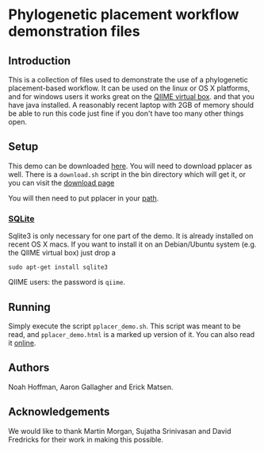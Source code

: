 # Phylogenetic placement workflow demonstration files

## Introduction

This is a collection of files used to demonstrate the use of a phylogenetic placement-based workflow.
It can be used on the linux or OS X platforms, and for windows users it works great on the 
[QIIME virtual box](http://qiime.sourceforge.net/install/virtual_box.html).
and that you have java installed. A reasonably recent laptop with 2GB of memory should be
able to run this code just fine if you don't have too many other things open.


## Setup

This demo can be downloaded
[here](http://github.com/fhcrc/microbiome-demo/zipball/master). 
You will need to download pplacer as well. There is a `download.sh` script in
the bin directory which will get it, or you can visit the 
[download page](http://matsen.fhcrc.org/pplacer/download.html)

You will then need to put pplacer in your 
[path](http://www.linuxheadquarters.com/howto/basic/path.shtml).


### [SQLite](http://www.sqlite.org/)

Sqlite3 is only necessary for one part of the demo. It is already installed on
recent OS X macs. If you want to install it on an Debian/Ubuntu system (e.g.
the QIIME virtual box) just drop a

    sudo apt-get install sqlite3

QIIME users: the password is `qiime`. 


## Running

Simply execute the script `pplacer_demo.sh`. This script was meant to be read,
and `pplacer_demo.html` is a marked up version of it. You can also read it
[online](http://fhcrc.github.com/microbiome-demo/).


## Authors

Noah Hoffman, Aaron Gallagher and Erick Matsen.


## Acknowledgements

We would like to thank Martin Morgan, Sujatha Srinivasan and David Fredricks for their work in making this possible.

